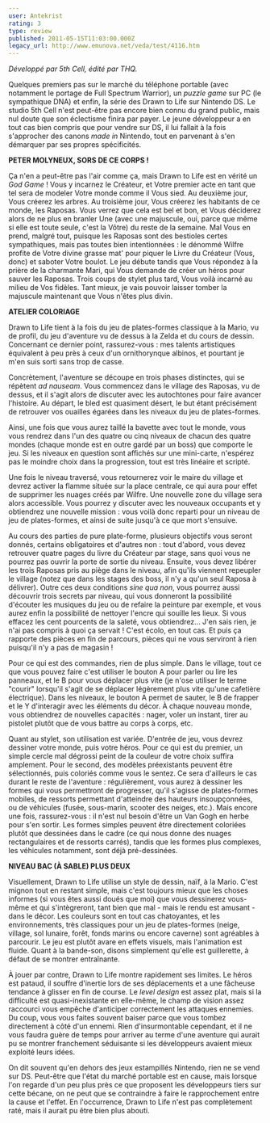 ```yaml
---
user: Antekrist
rating: 3
type: review
published: 2011-05-15T11:03:00.000Z
legacy_url: http://www.emunova.net/veda/test/4116.htm
---
```

_Développé par 5th Cell, édité par THQ._  

  

Quelques premiers pas sur le marché du téléphone portable (avec notamment le portage de Full Spectrum Warrior), un _puzzle game_ sur PC (le sympathique DNA) et enfin, la série des Drawn to Life sur Nintendo DS. Le studio 5th Cell n'est peut-être pas encore bien connu du grand public, mais nul doute que son éclectisme finira par payer. Le jeune développeur a en tout cas bien compris que pour vendre sur DS, il lui fallait à la fois s'approcher des canons _made in_ Nintendo, tout en parvenant à s'en démarquer par ses propres spécificités.  

  

**PETER MOLYNEUX, SORS DE CE CORPS !**  

Ça n'en a peut-être pas l'air comme ça, mais Drawn to Life est en vérité un _God Game_ ! Vous y incarnez le Créateur, et Votre premier acte en tant que tel sera de modeler Votre monde comme il Vous sied. Au deuxième jour, Vous créerez les arbres. Au troisième jour, Vous créerez les habitants de ce monde, les Raposas. Vous verrez que cela est bel et bon, et Vous déciderez alors de ne plus en branler Une (avec une majuscule, oui, parce que même si elle est toute seule, c'est la Vôtre) du reste de la semaine. Mal Vous en prend, malgré tout, puisque les Raposas sont des bestioles certes sympathiques, mais pas toutes bien intentionnées : le dénommé Wilfre profite de Votre divine grasse mat' pour piquer le Livre du Créateur (Vous, donc) et saboter Votre boulot. Le jeu débute tandis que Vous répondez à la prière de la charmante Mari, qui Vous demande de créer un héros pour sauver les Raposas. Trois coups de stylet plus tard, Vous voilà incarné au milieu de Vos fidèles. Tant mieux, je vais pouvoir laisser tomber la majuscule maintenant que Vous n'êtes plus divin.  

  

**ATELIER COLORIAGE**  

Drawn to Life tient à la fois du jeu de plates-formes classique à la Mario, vu de profil, du jeu d'aventure vu de dessus à la Zelda et du cours de dessin. Concernant ce dernier point, rassurez-vous : mes talents artistiques équivalent à peu près à ceux d'un ornithorynque albinos, et pourtant je m'en suis sorti sans trop de casse.  

Concrètement, l'aventure se découpe en trois phases distinctes, qui se répètent _ad nauseam_. Vous commencez dans le village des Raposas, vu de dessus, et il s'agit alors de discuter avec les autochtones pour faire avancer l'histoire. Au départ, le bled est quasiment désert, le but étant précisément de retrouver vos ouailles égarées dans les niveaux du jeu de plates-formes.  

Ainsi, une fois que vous aurez taillé la bavette avec tout le monde, vous vous rendrez dans l'un des quatre ou cinq niveaux de chacun des quatre mondes (chaque monde est en outre gardé par un boss) que comporte le jeu. Si les niveaux en question sont affichés sur une mini-carte, n'espérez pas le moindre choix dans la progression, tout est très linéaire et scripté.  

Une fois le niveau traversé, vous retournerez voir le maire du village et devrez activer la flamme située sur la place centrale, ce qui aura pour effet de supprimer les nuages créés par Wilfre. Une nouvelle zone du village sera alors accessible. Vous pourrez y discuter avec les nouveaux occupants et y obtiendrez une nouvelle mission : vous voilà donc reparti pour un niveau de jeu de plates-formes, et ainsi de suite jusqu'à ce que mort s'ensuive.  

Au cours des parties de pure plate-forme, plusieurs objectifs vous seront donnés, certains obligatoires et d'autres non : tout d'abord, vous devez retrouver quatre pages du livre du Créateur par stage, sans quoi vous ne pourrez pas ouvrir la porte de sortie du niveau. Ensuite, vous devez libérer les trois Raposas pris au piège dans le niveau, afin qu'ils viennent repeupler le village (notez que dans les stages des boss, il n'y a qu'un seul Raposa à délivrer). Outre ces deux conditions _sine qua non_, vous pourrez aussi découvrir trois secrets par niveau, qui vous donneront la possibilité d'écouter les musiques du jeu ou de refaire la peinture par exemple, et vous aurez enfin la possibilité de nettoyer l'encre qui souille les lieux. Si vous effacez les cent pourcents de la saleté, vous obtiendrez... J'en sais rien, je n'ai pas compris à quoi ça servait ! C'est écolo, en tout cas. Et puis ça rapporte des pièces en fin de parcours, pièces qui ne vous serviront à rien puisqu'il n'y a pas de magasin !  

Pour ce qui est des commandes, rien de plus simple. Dans le village, tout ce que vous pouvez faire c'est utiliser le bouton A pour parler ou lire les panneaux, et le B pour vous déplacer plus vite (je n'ose utiliser le terme "courir" lorsqu'il s'agit de se déplacer légèrement plus vite qu'une cafetière électrique). Dans les niveaux, le bouton A permet de sauter, le B de frapper et le Y d'interagir avec les éléments du décor. À chaque nouveau monde, vous obtiendrez de nouvelles capacités : nager, voler un instant, tirer au pistolet plutôt que de vous battre au corps à corps, etc.  

Quant au stylet, son utilisation est variée. D'entrée de jeu, vous devrez dessiner votre monde, puis votre héros. Pour ce qui est du premier, un simple cercle mal dégrossi peint de la couleur de votre choix suffira amplement. Pour le second, des modèles préexistants peuvent être sélectionnés, puis coloriés comme vous le sentez. Ce sera d'ailleurs le cas durant le reste de l'aventure : régulièrement, vous aurez à dessiner les formes qui vous permettront de progresser, qu'il s'agisse de plates-formes mobiles, de ressorts permettant d'atteindre des hauteurs insoupçonnées, ou de véhicules (fusée, sous-marin, scooter des neiges, etc.). Mais encore une fois, rassurez-vous : il n'est nul besoin d'être un Van Gogh en herbe pour s'en sortir. Les formes simples peuvent être directement coloriées plutôt que dessinées dans le cadre (ce qui nous donne des nuages rectangulaires et de ressorts carrés), tandis que les formes plus complexes, les véhicules notamment, sont déjà pré-dessinées.  

  

**NIVEAU BAC (À SABLE) PLUS DEUX**  

Visuellement, Drawn to Life utilise un style de dessin, naïf, à la Mario. C'est mignon tout en restant simple, mais c'est toujours mieux que les choses informes (si vous êtes aussi doués que moi) que vous dessinerez vous-même et qui s'intègreront, tant bien que mal - mais le rendu est amusant - dans le décor. Les couleurs sont en tout cas chatoyantes, et les environnements, très classiques pour un jeu de plates-formes (neige, village, sol lunaire, forêt, fonds marins ou encore caverne) sont agréables à parcourir. Le jeu est plutôt avare en effets visuels, mais l'animation est fluide. Quant à la bande-son, disons simplement qu'elle est guillerette, à défaut de se montrer entraînante.  

À jouer par contre, Drawn to Life montre rapidement ses limites. Le héros est pataud, il souffre d'inertie lors de ses déplacements et a une fâcheuse tendance à glisser en fin de course. Le _level design_ est assez plat, mais si la difficulté est quasi-inexistante en elle-même, le champ de vision assez raccourci vous empêche d'anticiper correctement les attaques ennemies. Du coup, vous vous faites souvent baiser parce que vous tombez directement à côté d'un ennemi. Rien d'insurmontable cependant, et il ne vous faudra guère de temps pour arriver au terme d'une aventure qui aurait pu se montrer franchement séduisante si les développeurs avaient mieux exploité leurs idées.  

On dit souvent qu'en dehors des jeux estampillés Nintendo, rien ne se vend sur DS. Peut-être que l'état du marché portable est en cause, mais lorsque l'on regarde d'un peu plus près ce que proposent les développeurs tiers sur cette bécane, on ne peut que se contraindre à faire le rapprochement entre la cause et l'effet. En l'occurrence, Drawn to Life n'est pas complètement raté, mais il aurait pu être bien plus abouti.